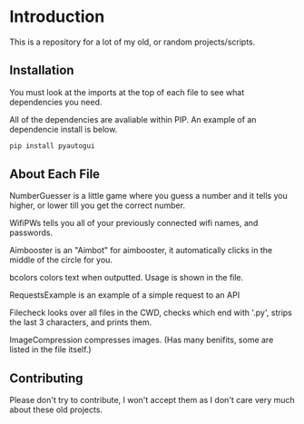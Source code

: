 # Introduction

This is a repository for a lot of my old, or random projects/scripts.

## Installation

You must look at the imports at the top of each file to see what dependencies you need.

All of the dependencies are avaliable within PIP.
An example of an dependencie install is below.
```bash
pip install pyautogui
```

## About Each File

NumberGuesser is a little game where you guess a number and it tells you higher, or lower till you get the correct number.

WifiPWs tells you all of your previously connected wifi names, and passwords.

Aimbooster is an "Aimbot" for aimbooster, it automatically clicks in the middle of the circle for you.

bcolors colors text when outputted. Usage is shown in the file.

RequestsExample is an example of a simple request to an API

Filecheck looks over all files in the CWD, checks which end with '.py', strips the last 3 characters, and prints them.

ImageCompression compresses images. (Has many benifits, some are listed in the file itself.)


## Contributing

Please don't try to contribute, I won't accept them as I don't care very much about these old projects.